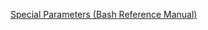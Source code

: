  [Special Parameters (Bash Reference Manual)](https://www.gnu.org/software/bash/manual/html_node/Special-Parameters.html#Special-Parameters) 





 